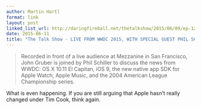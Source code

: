 ```yaml
---
author: Martin Hartl
format: link
layout: post
linked_list_url: http://daringfireball.net/thetalkshow/2015/06/09/ep-123
date: 2015-06-11
title: "The Talk Show - LIVE FROM WWDC 2015, WITH SPECIAL GUEST PHIL SCHILLER"
---
```

> Recorded in front of a live audience at Mezzanine in San Francisco, John Gruber is joined by Phil Schiller to discuss the news from WWDC: OS X 10.11 El Capitan, iOS 9, the new native app SDK for Apple Watch, Apple Music, and the 2004 American League Championship series.

What is even happening.
If you are still arguing that Apple hasn’t really changed under Tim Cook, think again.

